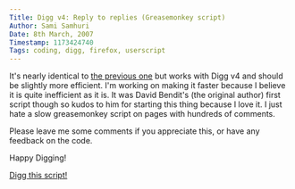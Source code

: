 ```yaml
---
Title: Digg v4: Reply to replies (Greasemonkey script)
Author: Sami Samhuri
Date: 8th March, 2007
Timestamp: 1173424740
Tags: coding, digg, firefox, userscript
---
```


It's nearly identical to <a href="http://userscripts.org/scripts/show/4664">the previous one</a> but works with Digg v4 and should be slightly more efficient. I'm working on making it faster because I believe it is quite inefficient as it is. It was David Bendit's (the original author) first script though so kudos to him for starting this thing because I love it. I just hate a slow greasemonkey script on pages with hundreds of comments.

Please leave me some comments if you appreciate this, or have any feedback on the code.

Happy Digging!

<a href="http://www.digg.com/software/Reply_to_reply_Greasemonkey_script_Updated_for_Digg_v4">Digg this script!</a>

